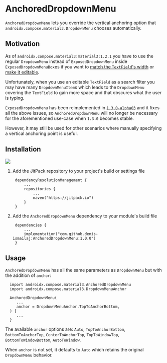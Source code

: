 # AnchoredDropdownMenu

`AnchoredDropdownMenu` lets you override the vertical anchoring option that
`androidx.compose.material3.DropdownMenu` chooses automatically.

## Motivation

As of `androidx.compose.material3:material3:1.2.1` you have to use the regular `DropdownMenu`
instead of `ExposedDropdownMenu` inside `ExposedDropdownMenuBox`es if you want to
[match the `TextField`'s width](https://issuetracker.google.com/issues/205589613) or
[make it editable](https://stackoverflow.com/q/76039608).

Unfortunately, when you use an editable `TextField` as a search filter you may have many
`DropdownMenuItem`s which leads to the `DropdownMenu` covering the `TextField` to gain more space
and that obscures what the user is typing.

`ExposedDropdownMenu` has been reimplemented
in [`1.3.0-alpha03`](https://developer.android.com/jetpack/androidx/releases/compose-material3#1.3.0-alpha03)
and it fixes all the above issues, so `AnchoredDropdownMenu` will no longer be necessary for the
aforementioned use-case when `1.3.0` becomes stable.

However, it may still be used for other scenarios where manually specifying a vertical anchoring
point is useful.

## Installation

[![](https://jitpack.io/v/denis-ismailaj/AnchoredDropdownMenu.svg)](https://jitpack.io/#denis-ismailaj/AnchoredDropdownMenu)

1. Add the JitPack repository to your project's build or settings file

        dependencyResolutionManagement {
            ...
            repositories {
                ...
                maven("https://jitpack.io")
            }
        }

2. Add the `AnchoredDropdownMenu` dependency to your module's build file

        dependencies {
            ...
            implementation("com.github.denis-ismailaj:AnchoredDropdownMenu:1.0.0")
        }

## Usage

`AnchoredDropdownMenu` has all the same parameters as `DropdownMenu` but with the addition
of `anchor`:

      import androidx.compose.material3.AnchoredDropdownMenu
      import androidx.compose.material3.DropdownMenuAnchor

      AnchoredDropdownMenu(
         ...
         anchor = DropdownMenuAnchor.TopToAnchorBottom,
      ) { 
         ... 
      }

The available `anchor` options are: `Auto`, `TopToAnchorBottom`, `BottomToAnchorTop`, 
`CenterToAnchorTop`, `TopToWindowTop`, `BottomToWindowBottom`, `AutoToWindow`.

When `anchor` is not set, it defaults to `Auto` which retains the original `DropdownMenu` behavior.

